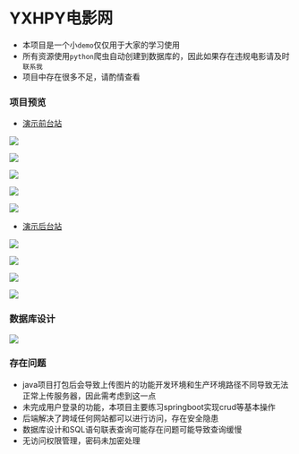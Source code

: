 # YXHPY电影网

* 本项目是一个小`demo`仅仅用于大家的学习使用
* 所有资源使用`python`爬虫自动创建到数据库的，因此如果存在违规电影请及时`联系我`
* 项目中存在很多不足，请酌情查看

### 项目预览

* [演示前台站](http://cwcc.cf/)

![](https://ae01.alicdn.com/kf/U13297a6ed35c4b2db58184c7e0656648j.jpg)

![](https://ae01.alicdn.com/kf/Ue361702ee9204109a41b000a68f1ef8bX.jpg)

![](https://ae01.alicdn.com/kf/Ua696f945aa4e4634a2bd471de1c9ce9b4.jpg)

![](https://ae01.alicdn.com/kf/U4cf6f68d332d490ebb204a879a00c249o.jpg)

![](https://ae01.alicdn.com/kf/U971cbbf9366647d6922d665437fe2de9d.jpg)

* [演示后台站](http://cwcc.cf/admin/)

![](https://ae01.alicdn.com/kf/U6cc3553bee7c4560a2dd06314a74e62dj.jpg)

![](https://ae01.alicdn.com/kf/U0abc951c60044ca3b82b383e7e0c6b5b7.jpg)

![](https://ae01.alicdn.com/kf/U1808e8ce3a57432ebe2885e3343ecbacg.jpg)

![](https://ae01.alicdn.com/kf/Ua63c111627b74ecf8f425dd06801b172B.jpg)

### 数据库设计

![](https://ae01.alicdn.com/kf/Ub9fde7b38382448cbc98d0a6bf74e5b2g.jpg)


### 存在问题

* java项目打包后会导致上传图片的功能开发环境和生产环境路径不同导致无法正常上传服务器，因此需考虑到这一点
* 未完成用户登录的功能，本项目主要练习springboot实现crud等基本操作
* 后端解决了跨域任何网站都可以进行访问，存在安全隐患
* 数据库设计和SQL语句联表查询可能存在问题可能导致查询缓慢
* 无访问权限管理，密码未加密处理

